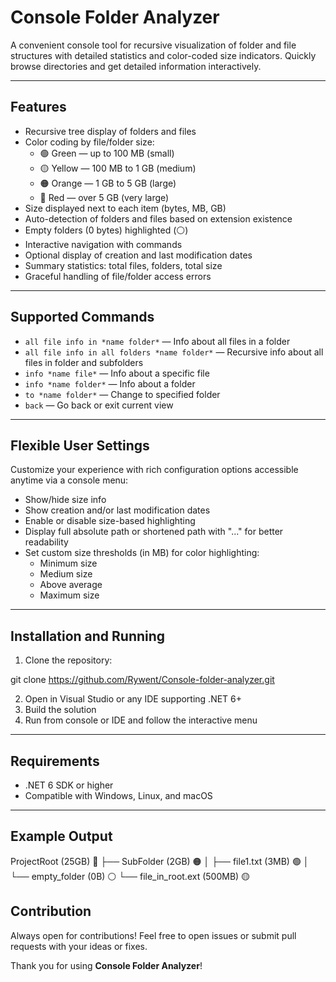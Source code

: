 # Console Folder Analyzer

A convenient console tool for recursive visualization of folder and file structures with detailed statistics and color-coded size indicators. Quickly browse directories and get detailed information interactively.

---

## Features

- Recursive tree display of folders and files
- Color coding by file/folder size:
  - 🟢 Green — up to 100 MB (small)
  - 🟡 Yellow — 100 MB to 1 GB (medium)
  - 🟠 Orange — 1 GB to 5 GB (large)
  - 🔴 Red — over 5 GB (very large)
- Size displayed next to each item (bytes, MB, GB)
- Auto-detection of folders and files based on extension existence
- Empty folders (0 bytes) highlighted (⚪️)
- Interactive navigation with commands
- Optional display of creation and last modification dates
- Summary statistics: total files, folders, total size
- Graceful handling of file/folder access errors

---

## Supported Commands

- `all file info in *name folder*` — Info about all files in a folder
- `all file info in all folders *name folder*` — Recursive info about all files in folder and subfolders
- `info *name file*` — Info about a specific file
- `info *name folder*` — Info about a folder
- `to *name folder*` — Change to specified folder
- `back` — Go back or exit current view

---

## Flexible User Settings

Customize your experience with rich configuration options accessible anytime via a console menu:

- Show/hide size info
- Show creation and/or last modification dates
- Enable or disable size-based highlighting
- Display full absolute path or shortened path with "..." for better readability
- Set custom size thresholds (in MB) for color highlighting:
  - Minimum size
  - Medium size
  - Above average
  - Maximum size

---

## Installation and Running

1. Clone the repository:
   
git clone https://github.com/Rywent/Console-folder-analyzer.git

2. Open in Visual Studio or any IDE supporting .NET 6+
3. Build the solution
4. Run from console or IDE and follow the interactive menu

---

## Requirements

- .NET 6 SDK or higher
- Compatible with Windows, Linux, and macOS

---

## Example Output

ProjectRoot (25GB) 🔴
├── SubFolder (2GB) 🟠
│ ├── file1.txt (3MB) 🟢
│ └── empty_folder (0B) ⚪️
└── file_in_root.ext (500MB) 🟡

## Contribution

Always open for contributions! Feel free to open issues or submit pull requests with your ideas or fixes.

Thank you for using **Console Folder Analyzer**!
